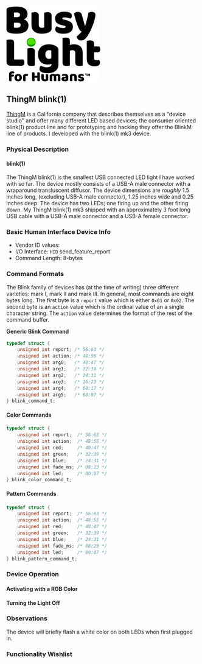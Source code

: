 ![BusyLight Project Logo][1]

## ThingM blink(1)

[ThingM][0] is a California company that describes themselves as a "device
studio" and offer many different LED based devices; the consumer
oriented blink(1) product line and for prototyping and hacking they
offer the BlinkM line of products. I developed with the blink(1) mk3
device.

### Physical Description

#### blink(1)

The ThingM blink(1) is the smallest USB connected LED light I have
worked with so far. The device mostly consists of a USB-A male
connector with a wraparound transluscent diffusor. The device
dimensions are _roughly_ 1.5 inches long, (excluding USB-A male
connector), 1.25 inches wide and 0.25 inches deep.  The device has two
LEDs; one firing up and the other firing down. My ThingM blink(1) mk3
shipped with an approximately 3 foot long USB cable with a USB-A male
connector and a USB-A female connector.

### Basic Human Interface Device Info

- Vendor ID values:
- I/O Interface: `HID` send_feature_report
- Command Length: 8-bytes

### Command Formats

The Blink family of devices has (at the time of writing) three
different varieties: mark I, mark II and mark III. In general, most
commands are eight bytes long. The first byte is a `report` value
which is either `0x01` or `0x02`. The second byte is an `action` value
which is the ordinal value of an a single character string. The
`action` value determines the format of the rest of the command
buffer.

**Generic Blink Command**
```C
typedef struct {
	unsigned int report; /* 56:63 */
	unsigned int action; /* 48:55 */
	unsigned int arg0;	 /* 40:47 */
	unsigned int arg1;	 /* 32:39 */
	unsigned int arg2;	 /* 24:31 */
	unsigned int arg3;	 /* 16:23 */
	unsigned int arg4;   /* 08:17 */
	unsigned int arg5;   /* 00:07 */
} blink_command_t;
```

#### Color Commands

```C
typedef struct {
	unsigned int report;  /* 56:63 */
	unsigned int action;  /* 48:55 */
	unsigned int red;	  /* 40:47 */
	unsigned int green;	  /* 32:39 */
	unsigned int blue;	  /* 24:31 */
	unsigned int fade_ms; /* 08:23 */
	unsigned int led;     /* 00:07 */
} blink_color_command_t;
```

#### Pattern Commands
```C
typedef struct {
	unsigned int report;  /* 56:63 */
	unsigned int action;  /* 48:55 */
	unsigned int red;	  /* 40:47 */
	unsigned int green;	  /* 32:39 */
	unsigned int blue;	  /* 24:31 */
	unsigned int fade_ms; /* 08:23 */
	unsigned int led;     /* 00:07 */
} blink_pattern_command_t;
```

### Device Operation

#### Activating with a RGB Color

#### Turning the Light Off

### Observations

The device will briefly flash a white color on both LEDs when first
plugged in.

### Functionality Wishlist

[0]: https://thingm.com/products
[1]: https://github.com/JnyJny/busylight/blob/master/docs/assets/BusyLightLogo.png
[H]: https://github.com/libusb/hidapi
